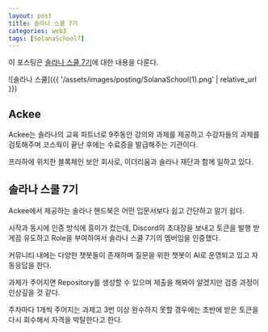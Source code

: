 ```yaml
---
layout: post
title: 솔라나 스쿨 7기
categories: web3
tags: [SolanaSchool7]
---
```

이 포스팅은 [솔라나 스쿨 7기](https://youtu.be/vrO6cjdPUOs)에 대한 내용을 다룬다.

![솔라나 스쿨]({{ '/assets/images/posting/SolanaSchool(1).png' | relative_url }})

## Ackee

Ackee는 솔라나의 교육 파트너로 9주동안 강의와 과제를 제공하고 수강자들의 과제를 검토해주며 코스웍이 끝난 후에는 수료증을 발급해주는 기관이다.

프라하에 위치한 블록체인 보안 회사로, 이더리움과 솔라나 재단과 함께 일하고 있다.

## 솔라나 스쿨 7기

Ackee에서 제공하는 솔라나 핸드북은 어떤 입문서보다 쉽고 간단하고 알기 쉽다.

시작과 동시에 인증 방식에 흥미가 컸는데, Discord의 초대장을 보내고 토큰을 발행 받게끔 유도하고 Role을 부여하여서 솔라나 스쿨 7기의 멤버임을 인증했다.

커뮤니티 내에는 다양한 챗봇들이 존재하며 질문을 위한 챗봇이 AI로 운영되고 있고 자동응답을 한다.

과제가 주어지면 Repository를 생성할 수 있으며 제출을 해봐야 알겠지만 검증 과정이 인상깊을 것 같다.

주차마다 1개씩 주어지는 과제고 3번 이상 완수하지 못할 경우에는 초반에 받은 토큰을 다시 회수해서 자격을 박탈한다고 한다.
